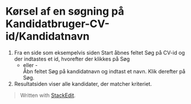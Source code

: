 # Kørsel af en søgning på Kandidatbruger-CV-id/Kandidatnavn

1.  Fra en side som eksempelvis siden  Start  åbnes feltet  Søg på CV-id  og der indtastes et id, hvorefter der klikkes på  Søg  
    - eller -  
    Åbn feltet  Søg på kandidatnavn  og indtast et navn. Klik derefter på  Søg.
2.  Resultatsiden viser alle kandidater, der matcher kriteriet.


> Written with [StackEdit](https://stackedit.io/).
<!--stackedit_data:
eyJoaXN0b3J5IjpbLTE4NDk1OTUzNzJdfQ==
-->